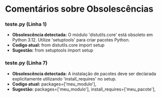 # Comentários sobre Obsolescências

### teste.py (Linha 1)
- **Obsolescência detectada:** O módulo 'distutils.core' está obsoleto em Python 3.12. Utilize 'setuptools' para criar pacotes Python.
- **Codigo atual:** from distutils.core import setup
- **Sugestão:** from setuptools import setup


### teste.py (Linha 7)
- **Obsolescência detectada:** A instalação de pacotes deve ser declarada explicitamente utilizando 'install_requires' no setup.
- **Codigo atual:** packages=['meu_modulo'],
- **Sugestão:** packages=['meu_modulo'],
    install_requires=['meu_pacote'],

